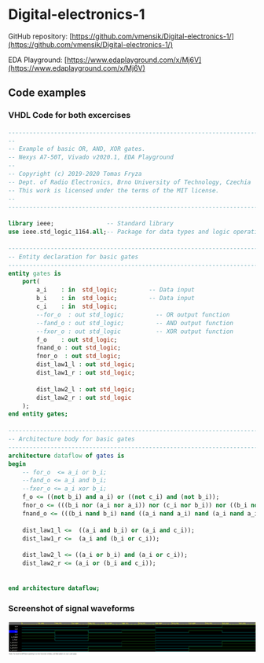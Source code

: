 # Digital-electronics-1

GitHub repository: [https://github.com/vmensik/Digital-electronics-1/](https://github.com/vmensik/Digital-electronics-1/)

EDA Playground: [https://www.edaplayground.com/x/Mj6V](https://www.edaplayground.com/x/Mj6V)
## Code examples
### VHDL Code for both excercises
```VHDL
------------------------------------------------------------------------
--
-- Example of basic OR, AND, XOR gates.
-- Nexys A7-50T, Vivado v2020.1, EDA Playground
--
-- Copyright (c) 2019-2020 Tomas Fryza
-- Dept. of Radio Electronics, Brno University of Technology, Czechia
-- This work is licensed under the terms of the MIT license.
--
------------------------------------------------------------------------

library ieee;               -- Standard library
use ieee.std_logic_1164.all;-- Package for data types and logic operations

------------------------------------------------------------------------
-- Entity declaration for basic gates
------------------------------------------------------------------------
entity gates is
    port(
        a_i    : in  std_logic;         -- Data input
        b_i    : in  std_logic;         -- Data input
        c_i	   : in  std_logic;
        --for_o  : out std_logic;         -- OR output function
        --fand_o : out std_logic;         -- AND output function
        --fxor_o : out std_logic          -- XOR output function
        f_o    : out std_logic;
        fnand_o : out std_logic;
        fnor_o  : out std_logic;
        dist_law1_l : out std_logic;
        dist_law1_r : out std_logic;
        
        dist_law2_l : out std_logic;
        dist_law2_r : out std_logic
    );
end entity gates;

------------------------------------------------------------------------
-- Architecture body for basic gates
------------------------------------------------------------------------
architecture dataflow of gates is
begin
    -- for_o  <= a_i or b_i;
    --fand_o <= a_i and b_i;
    --fxor_o <= a_i xor b_i;
    f_o <= ((not b_i) and a_i) or ((not c_i) and (not b_i));
    fnor_o <= (((b_i nor (a_i nor a_i)) nor (c_i nor b_i)) nor ((b_i nor (a_i nor a_i)) nor (c_i nor b_i)));
    fnand_o <= (((b_i nand b_i) nand ((a_i nand a_i) nand (a_i nand a_i))) nand ((c_i nand c_i) nand (b_i nand b_i)));
    
    dist_law1_l <=  ((a_i and b_i) or (a_i and c_i));
    dist_law1_r <=  (a_i and (b_i or c_i));
    
    dist_law2_l <= ((a_i or b_i) and (a_i or c_i));
    dist_law2_r <= (a_i or (b_i and c_i));
    

end architecture dataflow;

```



### Screenshot of signal waveforms

![A](https://github.com/vmensik/Digital-electronics-1/blob/main/01-gates/Capture.PNG)